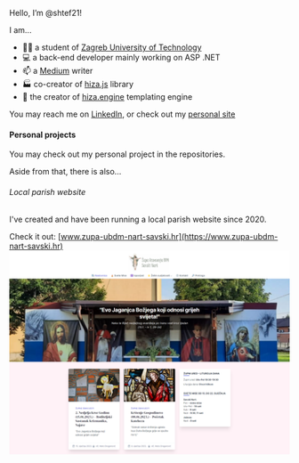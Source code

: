 Hello, I’m @shtef21!

I am...
- 👨‍🎓 a student of [Zagreb University of Technology](https://www.tvz.hr/)
- 💻 a back-end developer mainly working on ASP .NET
- 📫 a [Medium](https://medium.com/@shtef21) writer
- 🏭 co-creator of [hiza.js](https://github.com/nevenpalcec/hiza_js) library
- 🛵 the creator of [hiza.engine](https://app.my-rents.com/web/hiza-tutorial.html) templating engine

You may reach me on [LinkedIn](https://www.linkedin.com/in/stjepan-salopek-5a68a8256/),
or check out my [personal site](https://ssalopek.me/)



#### Personal projects

You may check out my personal project in the repositories.

Aside from that, there is also...



###### Local parish website

I've created and have been running a local parish website since 2020.

Check it out: [www.zupa-ubdm-nart-savski.hr](https://www.zupa-ubdm-nart-savski.hr)
![Web preview](assets/parish-web.png)



<!-- - 💞️ I’m looking to collaborate on ... -->

<!---
shtef21/shtef21 is a ✨ special ✨ repository because its `README.md` (this file) appears on your GitHub profile.
You can click the Preview link to take a look at your changes.
--->
